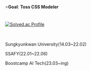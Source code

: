 ⭐**Goal**: **Toss CSS Modeler**
<br>
<br>
<br>
[![Solved.ac Profile](http://mazassumnida.wtf/api/v2/generate_badge?boj=fogvhdooz)](https://solved.ac/fogvhdooz/)
<br>
<br>
<br>

Sungkyunkwan University(14.03~22.02)

SSAFY(22.01~22.06)

Boostcamp AI Tech(23.03~ing)

 
